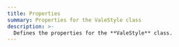 ```yaml
---
title: Properties
summary: Properties for the ValeStyle class
description: >-
  Defines the properties for the **ValeStyle** class.
---
```


<!-- Reference Link Definitions -->
